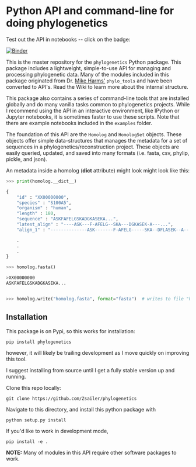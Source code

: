 # Python API and command-line for doing phylogenetics

Test out the API in notebooks -- click on the badge:

[![Binder](http://mybinder.org/badge.svg)](http://mybinder.org/repo/Zsailer/phylogenetics)

This is the master repository for the `phylogenetics` Python package. This package includes a lightweight, simple-to-use API for managing and processing phylogenetic data. Many of the modules included in this package originated from Dr. [Mike Harms'](https://github.com/harmsm) `phylo_tools` and have been converted to API's. Read the Wiki to learn more about the internal structure.

This package also contains a series of command-line tools that are installed globally and do many vanilla tasks common to phylogenetics projects. While I recommend using the API in an interactive environment, like IPython or Jupyter notebooks, it is sometimes faster to use these scripts. Note that there are example notebooks included in the `examples` folder.

The foundation of this API are the `Homolog` and `HomologSet` objects. These objects offer simple data-structures that manages the metadata for a set of sequences in a phylogenetics/reconstruction project. These objects are easily queried, updated, and saved into many formats (i.e. fasta, csv, phylip, pickle, and json).

An metadata inside a homolog (__dict__ attribute) might look might look like this:

```python
>>> print(homolog.__dict__)

{
    "id" : "XX00000000",
    "species" : "S100A5",
    "organism" : "human",
    "length" : 180,
    "sequence" : "ASKFAFELGSKADGKASEKA...",
    "latest_align" : "----ASK---F-AFELG--SKA---DGKASEK-A---...",
    "align_1" : "--------------ASK-------F-AFELG-----SKA--DFLASEK--A--...",

    .
    .
    .
}

>>> homolog.fasta()

>XX00000000
ASKFAFELGSKADGKASEKA...


>>> homolog.write("homolog.fasta", format="fasta")  # writes to file "homolog.fasta"
```

## Installation

This package is on Pypi, so this works for installation:
```
pip install phylogenetics
```
however, it will likely be trailing development as I move quickly on improving this tool.

I suggest installing from source until I get a fully stable version up and running.

Clone this repo locally:
```
git clone https://github.com/Zsailer/phylogenetics
```

Navigate to this directory, and install this python package with

```
python setup.py install
```

If you'd like to work in development mode,

```
pip install -e .
```

**NOTE:** Many of modules in this API require other software packages to work.
